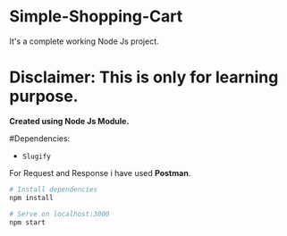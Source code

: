 # Simple-Shopping-Cart

It's a complete working Node Js project.

# Disclaimer: This is only for learning purpose. 


**Created using Node Js Module.**

#Dependencies:
- `Slugify`

For Request and Response i have used **Postman**.

```bash
# Install dependencies
npm install

# Serve on localhost:3000
npm start
```

